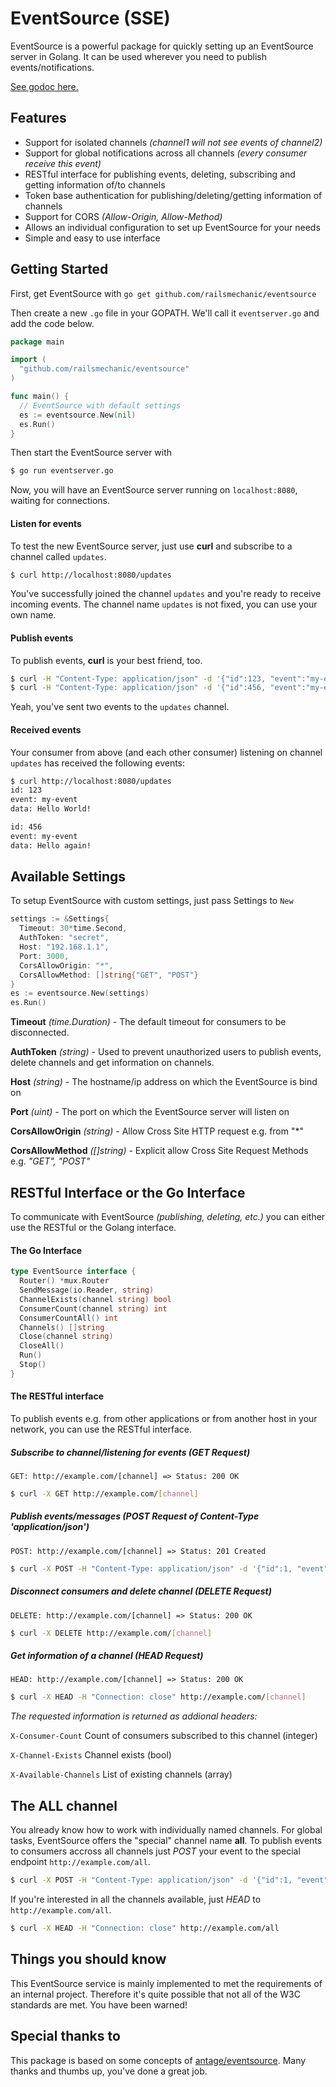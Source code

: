 # EventSource (SSE)
EventSource is a powerful package for quickly setting up an EventSource server in Golang.
It can be used wherever you need to publish events/notifications.

[See godoc here.](http://godoc.org/github.com/railsmechanic/eventsource)

## Features

- Support for isolated channels *(channel1 will not see events of channel2)*
- Support for global notifications across all channels *(every consumer receive this event)*
- RESTful interface for publishing events, deleting, subscribing and getting information of/to channels
- Token base authentication for publishing/deleting/getting information of channels
- Support for CORS *(Allow-Origin, Allow-Method)*
- Allows an individual configuration to set up EventSource for your needs
- Simple and easy to use interface

## Getting Started
First, get EventSource with `go get github.com/railsmechanic/eventsource`

Then create a new `.go` file in your GOPATH. We'll call it `eventserver.go` and add the code below.
~~~go
package main

import (
  "github.com/railsmechanic/eventsource"
)

func main() {
  // EventSource with default settings
  es := eventsource.New(nil)
  es.Run()
}
~~~

Then start the EventSource server with
~~~bash
$ go run eventserver.go
~~~
Now, you will have an EventSource server running on `localhost:8080`, waiting for connections.


#### Listen for events
To test the new EventSource server, just use **curl** and subscribe to a channel called `updates`.
~~~bash
$ curl http://localhost:8080/updates
~~~
You've successfully joined the channel `updates` and you're ready to receive incoming events.
The channel name `updates` is not fixed, you can use your own name.


#### Publish events
To publish events, **curl** is your best friend, too.
~~~bash
$ curl -H "Content-Type: application/json" -d '{"id":123, "event":"my-event", "data": "Hello World!"}' http://localhost:8080/updates
$ curl -H "Content-Type: application/json" -d '{"id":456, "event":"my-event", "data": "Hello Again!"}' http://localhost:8080/updates
~~~
Yeah, you've sent two events to the `updates` channel.


#### Received events
Your consumer from above (and each other consumer) listening on channel `updates` has received the following events:
~~~bash
$ curl http://localhost:8080/updates
id: 123
event: my-event
data: Hello World!

id: 456
event: my-event
data: Hello again!
~~~

## Available Settings
To setup EventSource with custom settings, just pass Settings to `New`
~~~go
settings := &Settings{
  Timeout: 30*time.Second,
  AuthToken: "secret",
  Host: "192.168.1.1",
  Port: 3000,
  CorsAllowOrigin: "*",
  CorsAllowMethod: []string{"GET", "POST"}
}
es := eventsource.New(settings)
es.Run()
~~~

**Timeout** *(time.Duration)* - The default timeout for consumers to be disconnected.

**AuthToken** *(string)* - Used to prevent unauthorized users to publish events, delete channels and get information on channels.

**Host** *(string)* - The hostname/ip address on which the EventSource is bind on

**Port** *(uint)* - The port on which the EventSource server will listen on

**CorsAllowOrigin** *(string)* - Allow Cross Site HTTP request e.g. from "*"

**CorsAllowMethod** *([]string)* - Explicit allow Cross Site Request Methods e.g. *"GET", "POST"*

## RESTful Interface or the Go Interface
To communicate with EventSource *(publishing, deleting, etc.)* you can either use the RESTful or the Golang interface.

#### The Go Interface
~~~go
type EventSource interface {
  Router() *mux.Router
  SendMessage(io.Reader, string)
  ChannelExists(channel string) bool
  ConsumerCount(channel string) int
  ConsumerCountAll() int
  Channels() []string
  Close(channel string)
  CloseAll()
  Run()
  Stop()
}
~~~

#### The RESTful interface
To publish events e.g. from other applications or from another host in your network, you can use the RESTful interface.

##### Subscribe to channel/listening for events (GET Request)
`GET: http://example.com/[channel] => Status: 200 OK`

~~~bash
$ curl -X GET http://example.com/[channel]
~~~


##### Publish events/messages (POST Request of Content-Type 'application/json')
`POST: http://example.com/[channel] => Status: 201 Created`

~~~bash
$ curl -X POST -H "Content-Type: application/json" -d '{"id":1, "event":"event", "data": "hello"}' http://example.com/[channel]
~~~


##### Disconnect consumers and delete channel (DELETE Request)
`DELETE: http://example.com/[channel] => Status: 200 OK`

~~~bash
$ curl -X DELETE http://example.com/[channel]
~~~


##### Get information of a channel (HEAD Request)
`HEAD: http://example.com/[channel] => Status: 200 OK`

~~~bash
$ curl -X HEAD -H "Connection: close" http://example.com/[channel]
~~~

*The requested information is returned as addional headers:*

`X-Consumer-Count` Count of consumers subscribed to this channel (integer)

`X-Channel-Exists` Channel exists (bool)

`X-Available-Channels` List of existing channels (array)


## The ALL channel
You already know how to work with individually named channels. For global tasks, EventSource offers the "special" channel name **all**.
To publish events to consumers accross all channels just *POST* your event to the special endpoint `http://example.com/all`.

~~~bash
$ curl -X POST -H "Content-Type: application/json" -d '{"id":1, "event":"event", "data": "hello"}' http://example.com/all
~~~

If you're interested in all the channels available, just *HEAD* to `http://example.com/all`.

~~~bash
$ curl -X HEAD -H "Connection: close" http://example.com/all
~~~


## Things you should know
This EventSource service is mainly implemented to met the requirements of an internal project.
Therefore it's quite possible that not all of the W3C standards are met. You have been warned!


## Special thanks to
This package is based on some concepts of [antage/eventsource](https://github.com/antage/eventsource).
Many thanks and thumbs up, you've done a great job.
